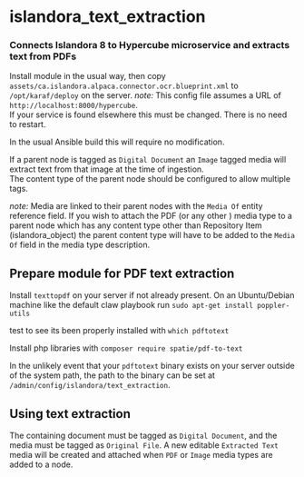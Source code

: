 # islandora_text_extraction
### Connects Islandora 8 to Hypercube microservice and extracts text from PDFs

Install module in the usual way, 
then copy `assets/ca.islandora.alpaca.connector.ocr.blueprint.xml` 
to `/opt/karaf/deploy` on the server. 
 _note:_ This config file assumes a URL of `http://localhost:8000/hypercube`.  
If your service is found elsewhere this must be changed.
There is no need to restart.
  
In the usual Ansible build this will require no modification.

If a parent node is tagged as `Digital Document` an `Image` tagged media
will extract text from that image at the time of ingestion.  
The content type of the parent node should be configured to allow multiple tags.

_note:_ Media are linked to their parent nodes with the `Media Of` 
entity reference field.  If you wish to attach the PDF (or any other ) media type
to a parent node which has any content type other than Repository Item 
(islandora_object) the parent content type will have to be added to the `Media Of`
field in the media type description.

## Prepare module for PDF text extraction
Install `texttopdf` on your server if not already present.
On an Ubuntu/Debian machine like the default claw playbook run 
`sudo apt-get install poppler-utils`

test to see its been properly installed with `which pdftotext`

Install php libraries with  `composer require spatie/pdf-to-text`

In the unlikely event that your `pdftotext` binary exists on your server 
outside of the system path, the path to the binary can be set at 
`/admin/config/islandora/text_extraction`.

## Using text extraction ##
The containing document must be tagged as `Digital Document`, 
and the media must be tagged as `Original File`.
A new editable `Extracted Text` media will be created and attached when `PDF` or 
`Image` media types are added to a node.




